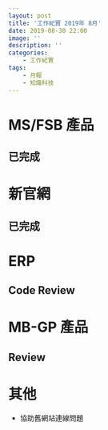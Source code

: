 ```yaml
---
layout: post
title: '工作紀實 2019年 8月'
date: 2019-08-30 22:00
image: ''
description: ''
categories:
    - 工作紀實
tags:
    - 月報
    - 知識科技
---
```


# MS/FSB 產品

## 已完成

# 新官網

## 已完成

# ERP

## Code Review

# MB-GP 產品

## Review

# 其他

* 協助舊網站連線問題
